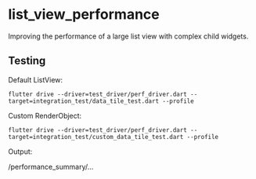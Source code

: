 # list_view_performance

Improving the performance of a large list view with complex child widgets.

## Testing

Default ListView:
```
flutter drive --driver=test_driver/perf_driver.dart --target=integration_test/data_tile_test.dart --profile
```


Custom RenderObject: 

```
flutter drive --driver=test_driver/perf_driver.dart --target=integration_test/custom_data_tile_test.dart --profile
```


Output:

/performance_summary/...